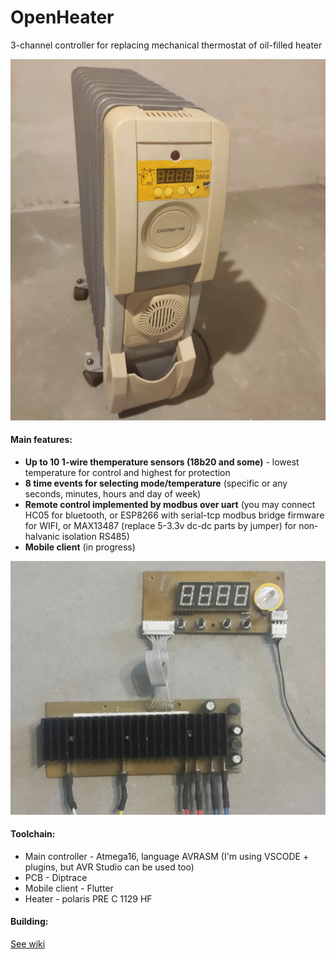 # OpenHeater

3-channel controller for replacing  mechanical thermostat of oil-filled heater

![Main](https://github.com/smoluks/OpenHeater/blob/master/Docs/Wiki/Assembled.png)

#### Main features:
- **Up to 10 1-wire themperature sensors (18b20 and some)** - lowest temperature for control and highest for protection
- **8 time events for selecting mode/temperature** (specific or any seconds, minutes, hours and day of week)
- **Remote control implemented by modbus over uart** (you may connect HC05 for bluetooth, or ESP8266 with serial-tcp modbus bridge firmware for WIFI, or MAX13487 (replace 5-3.3v dc-dc parts by jumper) for non-halvanic isolation RS485)
- **Mobile client** (in progress)

![Main](https://github.com/smoluks/OpenHeater/blob/master/Docs/Wiki/PCBs.png)

#### Toolchain:
- Main controller - Atmega16, language AVRASM (I'm using VSCODE + plugins, but AVR Studio can be used too)
- PCB - Diptrace
- Mobile client - Flutter
- Heater - polaris PRE C 1129 HF

#### Building:
[See wiki](https://github.com/smoluks/OpenHeater/wiki)
